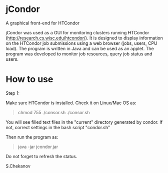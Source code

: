 # jCondor
A graphical front-end for HTCondor 

jCondor was used as a GUI for monitoring clusters running 
HTCondor (http://research.cs.wisc.edu/htcondor/).
It is designed to display information on the HTCondor job submissions using a web browser 
(jobs, users, CPU load). The program is written in Java and can be used as an applet. 
The program was developed to monitor  job resources,  query job status and users. 

<h1>How to use</h1>

Step 1:

Make sure HTCondor is installed. 
Check it on Linux/Mac OS as:

> chmod 755 ./consor.sh 
> ./consor.sh

You will see filled text files in the "current" directory generated by condor.
If not, correct settings in the bash script "condor.sh"


Then run the program as:

> java -jar jcondor.jar

Do not forget to refresh the status.

S.Chekanov
